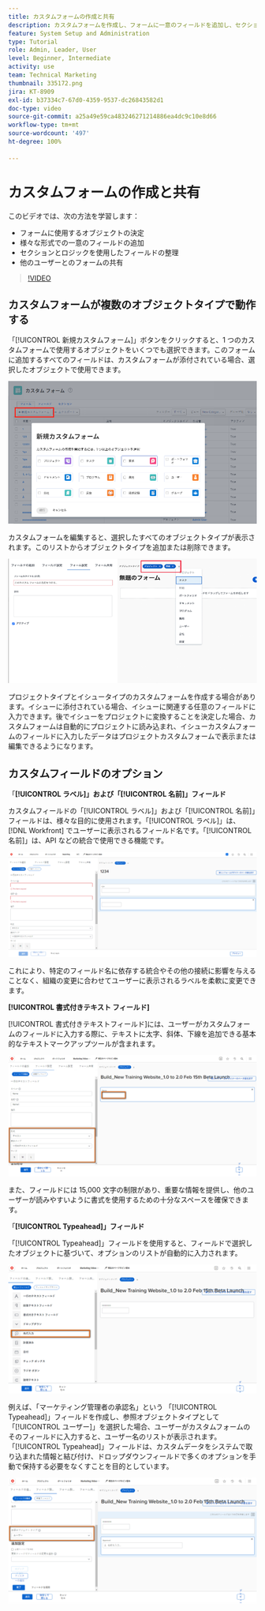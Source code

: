 ```yaml
---
title: カスタムフォームの作成と共有
description: カスタムフォームを作成し、フォームに一意のフィールドを追加し、セクションとロジックを使用してフィールドを整理し、フォームをユーザーと共有する方法について説明します。
feature: System Setup and Administration
type: Tutorial
role: Admin, Leader, User
level: Beginner, Intermediate
activity: use
team: Technical Marketing
thumbnail: 335172.png
jira: KT-8909
exl-id: b37334c7-67d0-4359-9537-dc26843582d1
doc-type: video
source-git-commit: a25a49e59ca483246271214886ea4dc9c10e8d66
workflow-type: tm+mt
source-wordcount: '497'
ht-degree: 100%

---
```


# カスタムフォームの作成と共有

このビデオでは、次の方法を学習します：

* フォームに使用するオブジェクトの決定
* 様々な形式での一意のフィールドの追加
* セクションとロジックを使用したフィールドの整理
* 他のユーザーとのフォームの共有

>[!VIDEO](https://video.tv.adobe.com/v/335172/?quality=12&learn=on)

## カスタムフォームが複数のオブジェクトタイプで動作する

「[!UICONTROL 新規カスタムフォーム]」ボタンをクリックすると、1 つのカスタムフォームで使用するオブジェクトをいくつでも選択できます。このフォームに追加するすべてのフィールドは、カスタムフォームが添付されている場合、選択したオブジェクトで使用できます。

![「[!UICONTROL 新規カスタムフォーム]」オブジェクトオプションを表示するカスタムフォームウィンドウ](assets/create-custom-form.png)

カスタムフォームを編集すると、選択したすべてのオブジェクトタイプが表示されます。このリストからオブジェクトタイプを追加または削除できます。

![フォーム編集中に選択したオブジェクトタイプを表示するカスタムフォームウィンドウ](assets/edit-custom-form.png)

プロジェクトタイプとイシュータイプのカスタムフォームを作成する場合があります。イシューに添付されている場合、イシューに関連する任意のフィールドに入力できます。後でイシューをプロジェクトに変換することを決定した場合、カスタムフォームは自動的にプロジェクトに読み込まれ、イシューカスタムフォームのフィールドに入力したデータはプロジェクトカスタムフォームで表示または編集できるようになります。

## カスタムフィールドのオプション

「**[!UICONTROL ラベル]」および「[!UICONTROL 名前]」フィールド**

カスタムフィールドの「[!UICONTROL ラベル]」および「[!UICONTROL 名前]」フィールドは、様々な目的に使用されます。「[!UICONTROL ラベル]」は、[!DNL Workfront] でユーザーに表示されるフィールド名です。「[!UICONTROL 名前]」は、API などの統合で使用できる機能です。

![「[!UICONTROL ラベル]」および「[!UICONTROL 名前]」フィールドを表示するカスタムフォームウィンドウ](assets/custom-forms-field-label-and-name.png)

これにより、特定のフィールド名に依存する統合やその他の接続に影響を与えることなく、組織の変更に合わせてユーザーに表示されるラベルを柔軟に変更できます。

**[!UICONTROL 書式付きテキスト フィールド]**

[!UICONTROL 書式付きテキストフィールド]には、ユーザーがカスタムフォームのフィールドに入力する際に、テキストに太字、斜体、下線を追加できる基本的なテキストマークアップツールが含まれます。

![「[!UICONTROL 書式付きテキストフィールド]」オプションを表示するカスタムフォームウィンドウ](assets/custom-forms-text-field-with-formatting.png)

また、フィールドには 15,000 文字の制限があり、重要な情報を提供し、他のユーザーが読みやすいように書式を使用するための十分なスペースを確保できます。

「**[!UICONTROL Typeahead]」フィールド**

「[!UICONTROL Typeahead]」フィールドを使用すると、フィールドで選択したオブジェクトに基づいて、オプションのリストが自動的に入力されます。

![「[!UICONTROL Typeahead]」フィールドオプションを表示するカスタムフォームウィンドウ](assets/custom-forms-typeahead-1.png)

例えば、「マーケティング管理者の承認名」という 「[!UICONTROL Typeahead]」フィールドを作成し、参照オブジェクトタイプとして「[!UICONTROL ユーザー]」を選択した場合、ユーザーがカスタムフォームのそのフィールドに入力すると、ユーザー名のリストが表示されます。「[!UICONTROL Typeahead]」フィールドは、カスタムデータをシステムで取り込まれた情報と結び付け、ドロップダウンフィールドで多くのオプションを手動で保持する必要をなくすことを目的としています。

![[!UICONTROL Typeahead] ドロップダウンメニューを表示するカスタムフォームウィンドウ](assets/custom-forms-typeahead-2.png)

